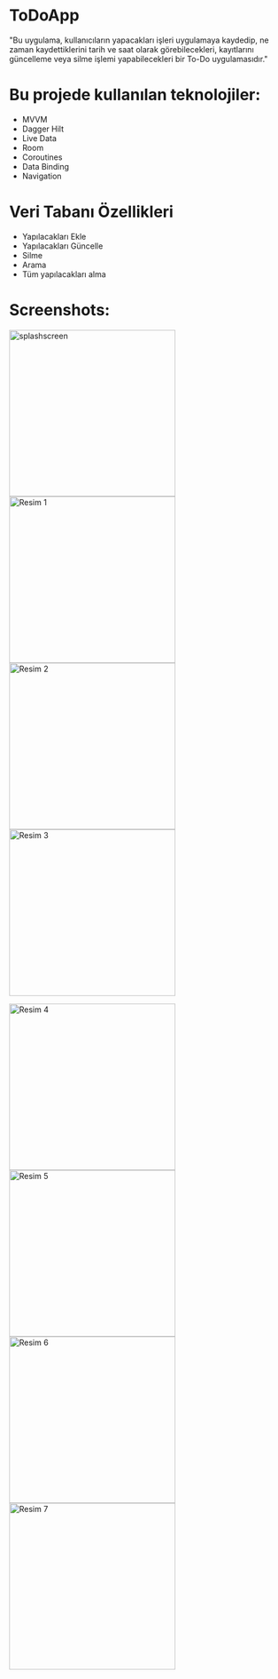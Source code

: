 # ToDoApp
"Bu uygulama, kullanıcıların yapacakları işleri uygulamaya kaydedip, ne zaman kaydettiklerini tarih ve saat olarak görebilecekleri, kayıtlarını güncelleme veya silme işlemi yapabilecekleri bir To-Do uygulamasıdır."

# Bu projede kullanılan teknolojiler:
- MVVM
- Dagger Hilt
- Live Data
- Room
- Coroutines
- Data Binding
- Navigation

# Veri Tabanı Özellikleri
- Yapılacakları Ekle
- Yapılacakları Güncelle
- Silme
- Arama
- Tüm yapılacakları alma


# Screenshots:

<img src="https://github.com/smtersoyoglu/ToDoApp/assets/77547002/266f9f43-facd-48bf-8d3f-332a93ba5c2c" width="300" alt="splashscreen"> <img src="https://github.com/smtersoyoglu/ToDoApp/assets/77547002/690da0ae-980f-424b-a9cc-183406203a27" width="300" alt="Resim 1"> <img src="https://github.com/smtersoyoglu/ToDoApp/assets/77547002/01d87da0-4c83-4a30-aa20-2b70d7d35861" width="300" alt="Resim 2"> <img src="https://github.com/smtersoyoglu/ToDoApp/assets/77547002/00c4b8e8-70c3-4904-aa68-bf1afc388cf9" width="300" alt="Resim 3">

<img src="https://github.com/smtersoyoglu/ToDoApp/assets/77547002/e3fff624-0c93-4988-8bea-0a67ac538f54" width="300" alt="Resim 4"> <img src="https://github.com/smtersoyoglu/ToDoApp/assets/77547002/8a9a9032-fc97-4d17-80d7-e356920b287f" width="300" alt="Resim 5"> <img src="https://github.com/smtersoyoglu/ToDoApp/assets/77547002/662aebc9-4088-4195-adb8-9a4470045694" width="300" alt="Resim 6"> <img src="https://github.com/smtersoyoglu/ToDoApp/assets/77547002/e6f2b0d7-a546-456a-b293-a25dd21fbf41" width="300" alt="Resim 7">

